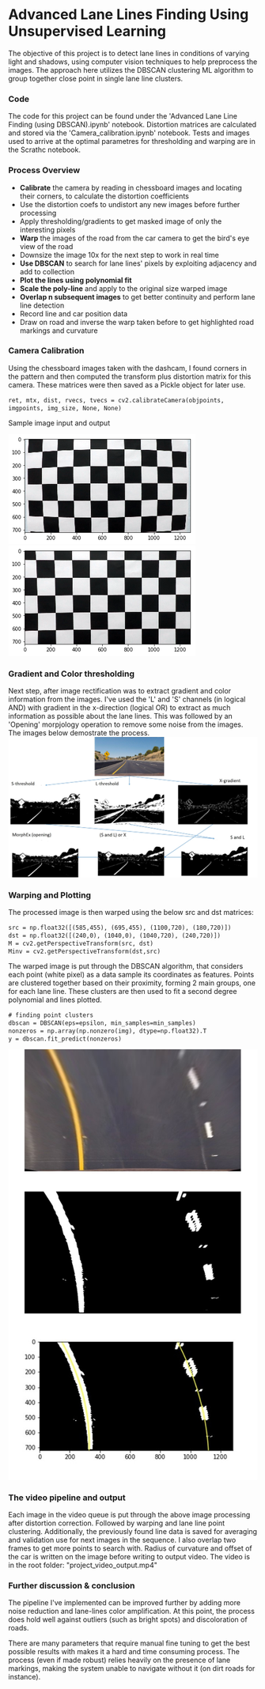 
# Advanced Lane Lines Finding Using Unsupervised Learning #


The objective of this project is to detect lane lines in conditions of varying light and shadows, using computer vision techniques to help preprocess the images.
The approach here utilizes the DBSCAN clustering ML algorithm to group together close point in single lane line clusters. 

### Code ###
The code for this project can be found under the 'Advanced Lane Line Finding (using DBSCAN).ipynb' notebook. 
Distortion matrices are calculated and stored via the 'Camera_calibration.ipynb' notebook. Tests and images used to arrive at the optimal parametres for thresholding and warping are in the Scrathc notebook.

### Process Overview ###
- **Calibrate** the camera by reading in chessboard images and locating their corners, to calculate the distortion coefficients
- Use the distortion coefs to undistort any new images before further processing
- Apply thresholding/gradients to get masked image of only the interesting pixels
- **Warp** the images of the road from the car camera to get the bird's eye view of the road
- Downsize the image 10x for the next step to work in real time
- **Use DBSCAN** to search for lane lines' pixels by exploiting adjacency and add to collection
- **Plot the lines using polynomial fit**
- **Scale the poly-line** and apply to the original size warped image
- **Overlap n subsequent images** to get better continuity and perform lane line detection 
- Record line and car position data
- Draw on road and inverse the warp taken before to get highlighted road markings and curvature

### Camera Calibration ###
Using the chessboard images taken with the dashcam, I found corners in the pattern and then computed the transform plus distortion matrix for this camera. These matrices were then saved as a Pickle object for later use.

```
ret, mtx, dist, rvecs, tvecs = cv2.calibrateCamera(objpoints, imgpoints, img_size, None, None)
```

Sample image input and output

![distorted](./output_images/chessboard_distorted.png "Distorted") ![undistorted](./output_images/chessboard_undistorted.png "Undistorted")


### Gradient and Color thresholding ###
Next step, after image rectification was to extract gradient and color information from the images. I've used the 'L' and 'S' channels (in logical AND) with gradient in the x-direction (logical OR) to extract as much information as possible about the lane lines. This was followed by an 'Opening' morpjology operation to remove some noise from the images.
The images below demostrate the process.
![Image Processing](output_images/image_processing.jpg "Image Processing")

### Warping and Plotting ###
The processed image is then warped using the below src and dst matrices:

```
src = np.float32([(585,455), (695,455), (1100,720), (180,720)])
dst = np.float32([(240,0), (1040,0), (1040,720), (240,720)])
M = cv2.getPerspectiveTransform(src, dst)
Minv = cv2.getPerspectiveTransform(dst,src)
```

The warped image is put through the DBSCAN algorithm, that considers each point (white pixel) as a data sample its coordinates as features. Points are clustered together based on their proximity, forming 2 main groups, one for each lane line. These clusters are then used to fit a second degree polynomial and lines plotted.

```
# finding point clusters
dbscan = DBSCAN(eps=epsilon, min_samples=min_samples)
nonzeros = np.array(np.nonzero(img), dtype=np.float32).T
y = dbscan.fit_predict(nonzeros)
```

![warped](output_images/warped_plotted.jpg "Warping and plotting")

### The video pipeline and output ###
Each image in the video queue is put through the above image processing after distortion correction. Followed by warping and lane line point clustering.
Additionally, the previously found line data is saved for averaging and validation use for next images in the sequence. I also overlap two frames to get more points to search with.
Radius of curvature and offset of the car is written on the image before writing to output video.
The video is in the root folder: "project_video_output.mp4"

### Further discussion & conclusion ###
The pipeline I've implemented can be improved further by adding more noise reduction and lane-lines color amplification.
At this point, the process does hold well against outliers (such as bright spots) and discoloration of roads.

There are many parameters that require manual fine tuning to get the best possible results with makes it a hard and time consuming process.
The process (even if made robust) relies heavily on the presence of lane markings, making the system unable to navigate without it (on dirt roads for instance).

